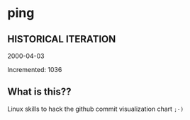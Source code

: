 # ping

## HISTORICAL ITERATION
2000-04-03

Incremented: 1036

## What is this?? 
Linux skills to hack the github commit visualization chart `;-)`

